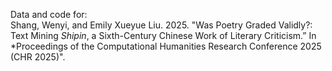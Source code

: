 Data and code for:<br>
Shang, Wenyi, and Emily Xueyue Liu. 2025. "Was Poetry Graded Validly?: Text Mining *Shipin*, a Sixth-Century Chinese Work of Literary Criticism.” In *Proceedings of the Computational Humanities Research Conference 2025 (CHR 2025)".
